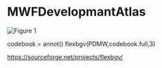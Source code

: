 # MWFDevelopmantAtlas

![Figure 1](https://www.github.com/GSDrenthen/figure1.png)

codebook = annot()
flexbgv(PDMW,codebook.full,3)

https://sourceforge.net/projects/flexbgv/
